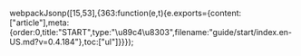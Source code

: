 webpackJsonp([15,53],{363:function(e,t){e.exports={content:["article"],meta:{order:0,title:"START",type:"\u89c4\u8303",filename:"guide/start/index.en-US.md?v=0.4.184"},toc:["ul"]}}});